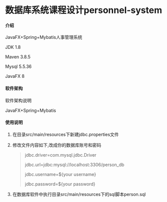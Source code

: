 # 数据库系统课程设计personnel-system

#### 介绍

JavaFX+Spring+Mybatis人事管理系统

JDK 1.8

Maven 3.8.5

Mysql 5.5.36

JavaFX 8

#### 软件架构

软件架构说明

JavaFX+Spring+Mybatis

#### 使用说明

1. 在目录src/main/resources下新建jdbc.properties文件

2. 修改文件内容如下,改成你的数据库账号和密码

   > jdbc.driver=com.mysql.jdbc.Driver
   >
   > jdbc.url=jdbc:mysql://localhost:3306/person_db
   >
   > jdbc.username=${your username}
   >
   > jdbc.password=${your password}

3. 在数据库软件中执行目录src/main/resources下的sql脚本person.sql